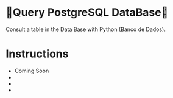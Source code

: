 <div algin=center>
<h1>🐘Query PostgreSQL DataBase📘</h1>
<p> Consult a table in the Data Base with Python (Banco de Dados). </p>
</div>
<h1>Instructions</h1>
<ul>
  <li>Coming Soon</li>
  <li></li>
  <li></li>
  <li></li>
</ul>
